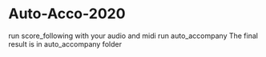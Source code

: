 # Auto-Acco-2020
run score_following with your audio and midi
run auto_accompany
The final result is in auto_accompany folder
